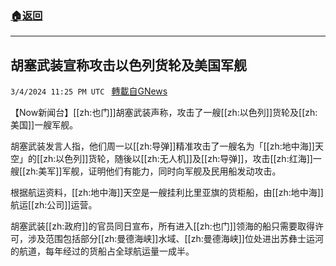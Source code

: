 ###  [:house:返回](README.md)
---


## 胡塞武装宣称攻击以色列货轮及美国军舰
`3/4/2024 11:25 PM UTC ` [轉載自GNews](https://gnews.org/articles/2365019)

【Now新闻台】[[zh:也门]]胡塞武装声称，攻击了一艘[[zh:以色列]]货轮及[[zh:美国]]一艘军舰。

胡塞武装发言人指，他们周一以[[zh:导弹]]精准攻击了一艘名为「[[zh:地中海]]天空」的[[zh:以色列]]货轮，随後以[[zh:无人机]]及[[zh:导弹]]，攻击[[zh:红海]]一艘[[zh:美军]]军舰，证明他们有能力，同时向军舰及民用船发动攻击。

根据航运资料，[[zh:地中海]]天空是一艘挂利比里亚旗的货柜船，由[[zh:地中海]]航运[[zh:公司]]运营。

胡塞武装[[zh:政府]]的官员同日宣布，所有进入[[zh:也门]]领海的船只需要取得许可，涉及范围包括部分[[zh:曼德海峡]]水域、[[zh:曼德海峡]]位处进出苏彝士运河的航道，每年经过的货船占全球航运量一成半。
